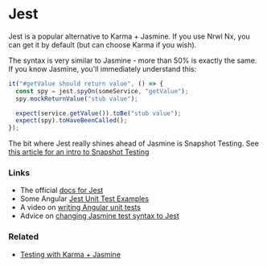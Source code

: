 # Jest

Jest is a popular alternative to Karma + Jasmine. If you use Nrwl Nx, you can get it by default (but can choose Karma if you wish).

The syntax is very similar to Jasmine - more than 50% is exactly the same. If you know Jasmine, you'll immediately understand this:

```javascript
it("#getValue should return value", () => {
  const spy = jest.spyOn(someService, "getValue");
  spy.mockReturnValue("stub value");

  expect(service.getValue()).toBe("stub value");
  expect(spy).toHaveBeenCalled();
});
```

The bit where Jest really shines ahead of Jasmine is Snapshot Testing. See [this article for an intro to Snapshot Testing](https://izifortune.com/snapshot-testing-angular-applications/)

### Links

- The official [docs for Jest](https://jestjs.io/)
- Some Angular [Jest Unit Test Examples](https://allenhwkim.medium.com/angular5-jest-unit-test-examples-a9538ece6cd)
- A video on [writing Angular unit tests](https://www.youtube.com/watch?v=PdVerlfmO6M)
- Advice on [changing Jasmine test syntax to Jest](https://nx.dev/latest/angular/modern-angular/karma-to-jest#3-migrate-spec-files-to-jest)

### Related

- [Testing with Karma + Jasmine](testing.md)

